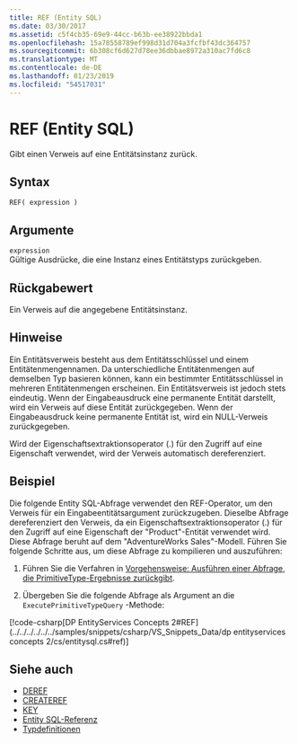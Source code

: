 ```yaml
---
title: REF (Entity SQL)
ms.date: 03/30/2017
ms.assetid: c5f4cb35-69e9-44cc-b63b-ee38922bbda1
ms.openlocfilehash: 15a78558789ef998d31d704a3fcfbf43dc364757
ms.sourcegitcommit: 6b308cf6d627d78ee36dbbae8972a310ac7fd6c8
ms.translationtype: MT
ms.contentlocale: de-DE
ms.lasthandoff: 01/23/2019
ms.locfileid: "54517031"
---
```

# <a name="ref-entity-sql"></a>REF (Entity SQL)
Gibt einen Verweis auf eine Entitätsinstanz zurück.  
  
## <a name="syntax"></a>Syntax  
  
```  
REF( expression )   
```  
  
## <a name="arguments"></a>Argumente  
 `expression`  
 Gültige Ausdrücke, die eine Instanz eines Entitätstyps zurückgeben.  
  
## <a name="return-value"></a>Rückgabewert  
 Ein Verweis auf die angegebene Entitätsinstanz.  
  
## <a name="remarks"></a>Hinweise  
 Ein Entitätsverweis besteht aus dem Entitätsschlüssel und einem Entitätenmengennamen. Da unterschiedliche Entitätenmengen auf demselben Typ basieren können, kann ein bestimmter Entitätsschlüssel in mehreren Entitätenmengen erscheinen. Ein Entitätsverweis ist jedoch stets eindeutig. Wenn der Eingabeausdruck eine permanente Entität darstellt, wird ein Verweis auf diese Entität zurückgegeben. Wenn der Eingabeausdruck keine permanente Entität ist, wird ein NULL-Verweis zurückgegeben.  
  
 Wird der Eigenschaftsextraktionsoperator (.) für den Zugriff auf eine Eigenschaft verwendet, wird der Verweis automatisch dereferenziert.  
  
## <a name="example"></a>Beispiel  
 Die folgende Entity SQL-Abfrage verwendet den REF-Operator, um den Verweis für ein Eingabeentitätsargument zurückzugeben. Dieselbe Abfrage dereferenziert den Verweis, da ein Eigenschaftsextraktionsoperator (.) für den Zugriff auf eine Eigenschaft der "Product"-Entität verwendet wird. Diese Abfrage beruht auf dem "AdventureWorks Sales"-Modell. Führen Sie folgende Schritte aus, um diese Abfrage zu kompilieren und auszuführen:  
  
1.  Führen Sie die Verfahren in [Vorgehensweise: Ausführen einer Abfrage, die PrimitiveType-Ergebnisse zurückgibt](../../../../../../docs/framework/data/adonet/ef/how-to-execute-a-query-that-returns-primitivetype-results.md).  
  
2.  Übergeben Sie die folgende Abfrage als Argument an die `ExecutePrimitiveTypeQuery` -Methode:  
  
 [!code-csharp[DP EntityServices Concepts 2#REF](../../../../../../samples/snippets/csharp/VS_Snippets_Data/dp entityservices concepts 2/cs/entitysql.cs#ref)]  
  
## <a name="see-also"></a>Siehe auch
- [DEREF](../../../../../../docs/framework/data/adonet/ef/language-reference/deref-entity-sql.md)
- [CREATEREF](../../../../../../docs/framework/data/adonet/ef/language-reference/createref-entity-sql.md)
- [KEY](../../../../../../docs/framework/data/adonet/ef/language-reference/key-entity-sql.md)
- [Entity SQL-Referenz](../../../../../../docs/framework/data/adonet/ef/language-reference/entity-sql-reference.md)
- [Typdefinitionen](../../../../../../docs/framework/data/adonet/ef/language-reference/type-definitions-entity-sql.md)
